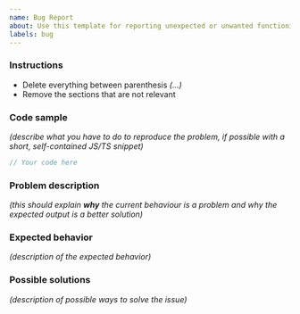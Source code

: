 ```yaml
---
name: Bug Report
about: Use this template for reporting unexpected or unwanted functioning.
labels: bug
---
```


### Instructions

- Delete everything between parenthesis _(...)_
- Remove the sections that are not relevant

### Code sample

_(describe what you have to do to reproduce the problem, if possible with a short, self-contained JS/TS snippet)_

```ts
// Your code here
```

### Problem description

_(this should explain **why** the current behaviour is a problem and why the expected output is a better solution)_

### Expected behavior

_(description of the expected behavior)_

### Possible solutions

_(description of possible ways to solve the issue)_
